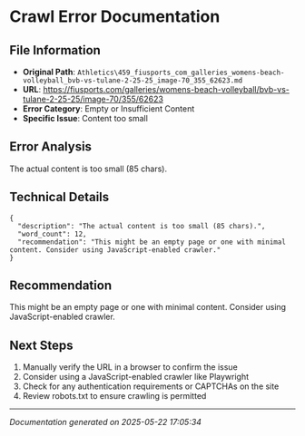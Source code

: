 # Crawl Error Documentation

## File Information
- **Original Path**: `Athletics\459_fiusports_com_galleries_womens-beach-volleyball_bvb-vs-tulane-2-25-25_image-70_355_62623.md`
- **URL**: https://fiusports.com/galleries/womens-beach-volleyball/bvb-vs-tulane-2-25-25/image-70/355/62623
- **Error Category**: Empty or Insufficient Content
- **Specific Issue**: Content too small

## Error Analysis
The actual content is too small (85 chars).

## Technical Details
```
{
  "description": "The actual content is too small (85 chars).",
  "word_count": 12,
  "recommendation": "This might be an empty page or one with minimal content. Consider using JavaScript-enabled crawler."
}
```

## Recommendation
This might be an empty page or one with minimal content. Consider using JavaScript-enabled crawler.

## Next Steps
1. Manually verify the URL in a browser to confirm the issue
2. Consider using a JavaScript-enabled crawler like Playwright
3. Check for any authentication requirements or CAPTCHAs on the site
4. Review robots.txt to ensure crawling is permitted

---
*Documentation generated on 2025-05-22 17:05:34*
